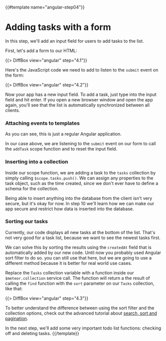 {{#template name="angular-step04"}}

# Adding tasks with a form

In this step, we'll add an input field for users to add tasks to the list.

First, let's add a form to our HTML:

{{> DiffBox view="angular" step="4.1"}}

Here's the JavaScript code we need to add to listen to the `submit` event on the form:

{{> DiffBox view="angular" step="4.2"}}

Now your app has a new input field. To add a task, just type into the input field and hit enter. If you open a new browser window and open the app again, you'll see that the list is automatically synchronized between all clients.

### Attaching events to templates

As you can see, this is just a regular Angular application.

In our case above, we are listening to the `submit` event on our form to call the `addTask` scope function and to reset the input field.

### Inserting into a collection

Inside our scope function, we are adding a task to the `tasks` collection by simply calling `$scope.tasks.push()`. We can assign any properties to the task object, such as the time created, since we don't ever have to define a schema for the collection.

Being able to insert anything into the database from the client isn't very secure, but it's okay for now. In step 10 we'll learn how we can make our app secure and restrict how data is inserted into the database.

### Sorting our tasks

Currently, our code displays all new tasks at the bottom of the list. That's not very good for a task list, because we want to see the newest tasks first.

We can solve this by sorting the results using the `createdAt` field that is automatically added by our new code.
Until now you probably used Angular sort filter to do so. you can still use that here, but we are going to use a different method because it is better for real world use cases.

Replace the `Tasks` collection variable with a function inside our `$meteor.collection` service call.
The function will return a the result of calling the `find` function with the `sort` parameter on our `Tasks` collection, like that:

{{> DiffBox view="angular" step="4.3"}}

To better understand the difference between using the sort filter and the collection options, check out the advanced tutorial about [search, sort and pagination](http://angular-meteor.com/tutorial/step_12).

In the next step, we'll add some very important todo list functions: checking off and deleting tasks.
{{/template}}
